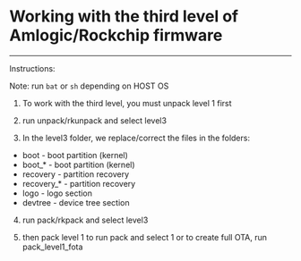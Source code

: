 # Working with the third level of Amlogic/Rockchip firmware

---

Instructions:

Note: run `bat` or `sh` depending on HOST OS

1. To work with the third level, you must unpack level 1 first

2. run unpack/rkunpack and select level3

3. In the level3 folder, we replace/correct the files in the folders:

- boot - boot partition (kernel)
- boot\_\* - boot partition (kernel)
- recovery - partition recovery
- recovery\_\* - partition recovery
- logo - logo section
- devtree - device tree section

4. run pack/rkpack and select level3

5. then pack level 1 to run pack and select 1 or to create full OTA, run pack_level1_fota
